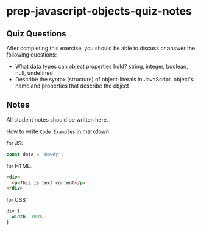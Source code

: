 # prep-javascript-objects-quiz-notes

## Quiz Questions

After completing this exercise, you should be able to discuss or answer the following questions:

- What data types can object properties hold?
  string, integer, boolean, null, undefined
- Describe the syntax (structure) of object-literals in JavaScript.
  object's name and properties that describe the object

## Notes

All student notes should be written here.

How to write `Code Examples` in markdown

for JS:

```javascript
const data = 'Howdy';
```

for HTML:

```html
<div>
  <p>This is text content</p>
</div>
```

for CSS:

```css
div {
  width: 100%;
}
```
